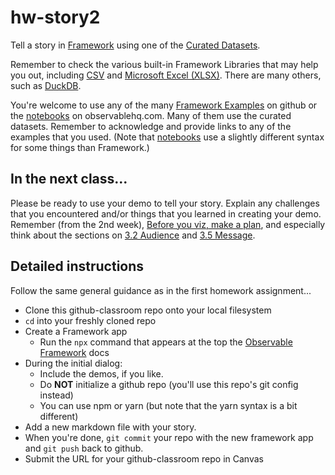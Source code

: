 # hw-story2

Tell a story in [Framework](https://observablehq.com/framework/)
using one of the [Curated Datasets](https://observablehq.com/@observablehq/curated-datasets).

Remember to check the various built-in Framework Libraries that may help you out,
including [CSV](https://observablehq.com/framework/lib/csv) and
[Microsoft Excel (XLSX)](https://observablehq.com/framework/lib/xlsx).
There are many others, such as [DuckDB](https://observablehq.com/framework/lib/duckdb).

You're welcome to use any of the many 
[Framework Examples](https://github.com/observablehq/framework/tree/main/examples) on github
or the [notebooks](https://observablehq.com/platform/notebooks) on observablehq.com.
Many of them use the curated datasets.
Remember to acknowledge and provide links to any of the examples that you used.
(Note that [notebooks](https://observablehq.com/documentation/notebooks/) 
use a slightly different syntax for some things than Framework.)

## In the next class...

Please be ready to use your demo to tell your story. 
Explain any challenges that you encountered and/or things that you learned 
in creating your demo.
Remember (from the 2nd week), [Before you viz, make a plan](https://ucdavisdatalab.github.io/workshop_data_viz_principles/before-you-viz-make-a-plan.html#audience), 
and especially think about the sections on
[3.2 Audience](https://ucdavisdatalab.github.io/workshop_data_viz_principles/before-you-viz-make-a-plan.html#audience)
and
[3.5 Message](https://ucdavisdatalab.github.io/workshop_data_viz_principles/before-you-viz-make-a-plan.html#audience).

## Detailed instructions

Follow the same general guidance as in the first homework assignment...

* Clone this github-classroom repo onto your local filesystem
* `cd` into your freshly cloned repo
* Create a Framework app
  * Run the `npx` command that appears at the top the [Observable Framework](https://observablehq.com/framework/) docs
* During the initial dialog:
  * Include the demos, if you like.
  * Do **NOT** initialize a github repo (you'll use this repo's git config instead)
  * You can use npm or yarn (but note that the yarn syntax is a bit different)
* Add a new markdown file with your story.
* When you're done, `git commit` your repo with the new framework app and `git push` back to github.
* Submit the URL for your github-classroom repo in Canvas
